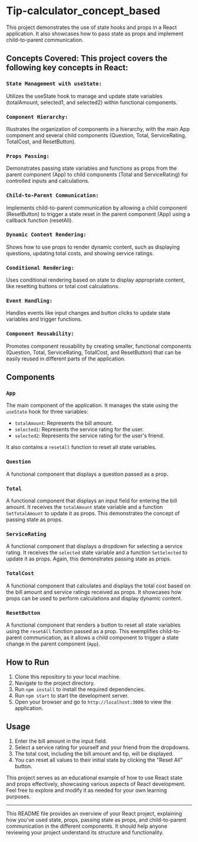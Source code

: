 # Tip-calculator_concept_based

This project demonstrates the use of state hooks and props in a React application. It also showcases how to pass state as props and implement child-to-parent communication.

## Concepts Covered: This project covers the following key concepts in React:

### `State Management with useState:`
Utilizes the useState hook to manage and update state variables (totalAmount, selected1, and selected2) within functional components.

### `Component Hierarchy:`
Illustrates the organization of components in a hierarchy, with the main App component and several child components (Question, Total, ServiceRating, TotalCost, and ResetButton).


### `Props Passing:`
Demonstrates passing state variables and functions as props from the parent component (App) to child components (Total and ServiceRating) for controlled inputs and calculations.

### `Child-to-Parent Communication:`
Implements child-to-parent communication by allowing a child component (ResetButton) to trigger a state reset in the parent component (App) using a callback function (resetAll).


### `Dynamic Content Rendering:`

Shows how to use props to render dynamic content, such as displaying questions, updating total costs, and showing service ratings.

### `Conditional Rendering:`

Uses conditional rendering based on state to display appropriate content, like resetting buttons or total cost calculations.

### `Event Handling:`

Handles events like input changes and button clicks to update state variables and trigger functions.

### `Component Reusability:`

Promotes component reusability by creating smaller, functional components (Question, Total, ServiceRating, TotalCost, and ResetButton) that can be easily reused in different parts of the application.

## Components

### `App`

The main component of the application. It manages the state using the `useState` hook for three variables:
- `totalAmount`: Represents the bill amount.
- `selected1`: Represents the service rating for the user.
- `selected2`: Represents the service rating for the user's friend.

It also contains a `resetAll` function to reset all state variables.

### `Question`

A functional component that displays a question passed as a prop.

### `Total`

A functional component that displays an input field for entering the bill amount. It receives the `totalAmount` state variable and a function `SetTotalAmount` to update it as props. This demonstrates the concept of passing state as props.

### `ServiceRating`

A functional component that displays a dropdown for selecting a service rating. It receives the `selected` state variable and a function `SetSelected` to update it as props. Again, this demonstrates passing state as props.

### `TotalCost`

A functional component that calculates and displays the total cost based on the bill amount and service ratings received as props. It showcases how props can be used to perform calculations and display dynamic content.

### `ResetButton`

A functional component that renders a button to reset all state variables using the `resetAll` function passed as a prop. This exemplifies child-to-parent communication, as it allows a child component to trigger a state change in the parent component (`App`).

## How to Run

1. Clone this repository to your local machine.
2. Navigate to the project directory.
3. Run `npm install` to install the required dependencies.
4. Run `npm start` to start the development server.
5. Open your browser and go to `http://localhost:3000` to view the application.

## Usage

1. Enter the bill amount in the input field.
2. Select a service rating for yourself and your friend from the dropdowns.
3. The total cost, including the bill amount and tip, will be displayed.
4. You can reset all values to their initial state by clicking the "Reset All" button.

This project serves as an educational example of how to use React state and props effectively, showcasing various aspects of React development. Feel free to explore and modify it as needed for your own learning purposes.

---

This README file provides an overview of your React project, explaining how you've used state, props, passing state as props, and child-to-parent communication in the different components. It should help anyone reviewing your project understand its structure and functionality.
